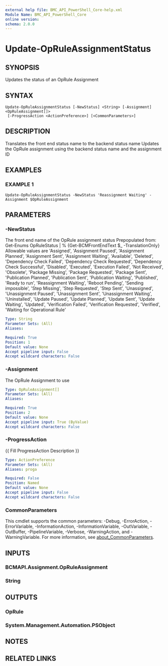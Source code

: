 ```yaml
---
external help file: BMC_API_PowerShell_Core-help.xml
Module Name: BMC_API_PowerShell_Core
online version:
schema: 2.0.0
---
```


# Update-OpRuleAssignmentStatus

## SYNOPSIS
Updates the status of an OpRule Assignment

## SYNTAX

```
Update-OpRuleAssignmentStatus [-NewStatus] <String> [-Assignment] <OpRuleAssignment[]>
 [-ProgressAction <ActionPreference>] [<CommonParameters>]
```

## DESCRIPTION
Translates the front end status name to the backend status name
Updates the OpRule assignment using the backend status name and the assignment ID

## EXAMPLES

### EXAMPLE 1
```
Update-OpRuleAssignmentStatus -NewStatus 'Reassignment Waiting' -Assignment $OpRuleAssignment
```

## PARAMETERS

### -NewStatus
The front end name of the OpRule assignment status
Prepopulated from: Get-Enums OpRuleStatus | % {Get-BCMFrontEndText $_ -TranslationOnly}
Allowable values are 'Assigned', 'Assignment Paused', 'Assignment Planned', 'Assignment Sent', 'Assignment Waiting', 'Available', 'Deleted', 'Dependency Check Failed', 'Dependency Check Requested', 'Dependency Check Successful', 'Disabled', 'Executed', 'Execution Failed', 'Not Received', 'Obsolete', 'Package Missing', 'Package Requested', 'Package Sent', 'Publication Planned', 'Publication Sent', 'Publication Waiting', 'Published', 'Ready to run', 'Reassignment Waiting', 'Reboot Pending', 'Sending impossible', 'Step Missing', 'Step Requested', 'Step Sent', 'Unassigned', 'Unassignment Paused', 'Unassignment Sent', 'Unassignment Waiting', 'Uninstalled', 'Update Paused', 'Update Planned', 'Update Sent', 'Update Waiting', 'Updated', 'Verification Failed', 'Verification Requested', 'Verified', 'Waiting for Operational Rule'

```yaml
Type: String
Parameter Sets: (All)
Aliases:

Required: True
Position: 1
Default value: None
Accept pipeline input: False
Accept wildcard characters: False
```

### -Assignment
The OpRule Assignment to use

```yaml
Type: OpRuleAssignment[]
Parameter Sets: (All)
Aliases:

Required: True
Position: 2
Default value: None
Accept pipeline input: True (ByValue)
Accept wildcard characters: False
```

### -ProgressAction
{{ Fill ProgressAction Description }}

```yaml
Type: ActionPreference
Parameter Sets: (All)
Aliases: proga

Required: False
Position: Named
Default value: None
Accept pipeline input: False
Accept wildcard characters: False
```

### CommonParameters
This cmdlet supports the common parameters: -Debug, -ErrorAction, -ErrorVariable, -InformationAction, -InformationVariable, -OutVariable, -OutBuffer, -PipelineVariable, -Verbose, -WarningAction, and -WarningVariable. For more information, see [about_CommonParameters](http://go.microsoft.com/fwlink/?LinkID=113216).

## INPUTS

### BCMAPI.Assignment.OpRuleAssignment
### String
## OUTPUTS

### OpRule
### System.Management.Automation.PSObject
## NOTES

## RELATED LINKS
